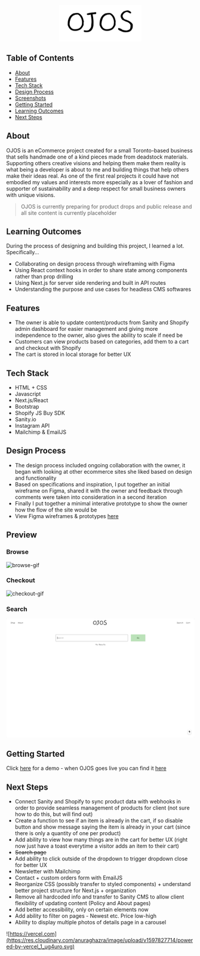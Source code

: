 <p align="center"><img src="./web/public/header.png" alt="ojos-header"/></p>

## Table of Contents
- [About](#about)
- [Features](#features)
- [Tech Stack](#tech-stack)
- [Design Process](#design-process)
- [Screenshots](#screenshots)
- [Getting Started](#getting-started)
- [Learning Outcomes](#learning-outcomes)
- [Next Steps](#next-steps)

## About 
OJOS is an eCommerce project created for a small Toronto-based business that sells handmade one of a kind pieces made from deadstock materials. Supporting others creative visions and helping them make them reality is what being a developer is about to me and building things that help others make their ideas real. As one of the first real projects it could have not embodied my values and interests more especially as a lover of fashion and supporter of sustainability and a deep respect for small business owners with unique visions. 

> OJOS is currently preparing for product drops and public release and all site content is currently placeholder 

## Learning Outcomes
During the process of designing and building this project, I learned a lot. Specifically...
  - Collaborating on design process through wireframing with Figma
  - Using React context hooks in order to share state among components rather than prop drilling
  - Using Next.js for server side rendering and built in API routes 
  - Understanding the purpose and use cases for headless CMS softwares 

## Features
- The owner is able to update content/products from Sanity and Shopify admin dashboard for easier management and giving more independence to the owner, also gives the ability to scale if need be 
- Customers can view products based on categories, add them to a cart and checkout with Shopify
- The cart is stored in local storage for better UX 

## Tech Stack
- HTML + CSS
- Javascript
- Next.js/React
- Bootstrap
- Shopify JS Buy SDK
- Sanity.io 
- Instagram API
- Mailchimp & EmailJS

## Design Process
- The design process included ongoing collaboration with the owner, it began with looking at other ecommerce sites she liked based on design and functionality
- Based on specifications and inspiration, I put together an initial wireframe on Figma, shared it with the owner and feedback through comments were taken into consideration in a second iteration
- Finally I put together a minimal interative prototype to show the owner how the flow of the site would be
- View Figma wireframes & prototypes [here](https://www.figma.com/file/Tcwbu0SNd8V8mFCPEImZLe/v1)

## Preview

### Browse
<img src="./web/public/gifs/ojos.gif" alt="browse-gif"/>

### Checkout
<img src="./web/public/gifs/checkout.gif" alt="checkout-gif"/>

### Search
<img src="./web/public/gifs/search.gif" alt="search-gif"/>

## Getting Started 
Click [here](https://ojos.vercel.app) for a demo - when OJOS goes live you can find it [here]()

## Next Steps
- Connect Sanity and Shopify to sync product data with webhooks in order to provide seamless management of products for client (not sure how to do this, but will find out)
- Create a function to see if an item is already in the cart, if so disable button and show message saying the item is already in your cart (since there is only a quantity of one per product)
- Add ability to view how many things are in the cart for better UX (right now just have a toast everytime a visitor adds an item to their cart)
- ~~Search page~~
- Add ability to click outside of the dropdown to trigger dropdown close for better UX 
- Newsletter with Mailchimp
- Contact + custom orders form with EmailJS
- Reorganize CSS (possibly transfer to styled components) + understand better project structure for Next.js + organization
- Remove all hardcoded info and transfer to Sanity CMS to allow client flexibility of updating content (Policy and About pages)
- Add better accessibility, only on certain elements now
- Add ability to filter on pages - Newest etc. Price low-high 
- Ability to display multiple photos of details page in a carousel 

![https://vercel.com](https://res.cloudinary.com/anuraghazra/image/upload/v1597827714/powered-by-vercel_1_ug4uro.svg)
